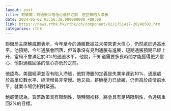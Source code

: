 ```yaml
---
layout: post
title: 鮑威爾：對通脹回落信心低於之前　但並無陷入滯脹
date: 2024-05-02 03:56:38.000000000 +08:00
link: https://news.rthk.hk/rthk/ch/component/k2/1751417-20240502.htm
categories: rthk
---
```


聯儲局主席鮑威爾表示，今年至今的通脹數據並未帶來更大信心，仍然處於過高水平。他預期，今年通脹會回落，但首季沒有見到通脹有進展，短期通脹預期已經上升，當局不會滿足於3%的通脹水平。他說，不知道需要多長時間才能獲得更大信心，他對通脹回落的信心亦低於之前。

他認為，美國經濟並沒有陷入滯脹，他對滯脹的定義是失業率達到10%、通脹處於高單位數水平、經濟增長非常慢。他又指，薪酬壓力已放緩，仍但高於疫情前水平，就業市場仍相對緊張。

鮑威爾認為，貨幣政策具有限制性，隨時間推移，將會具有足夠限制性，令通脹重回2%的目標。
